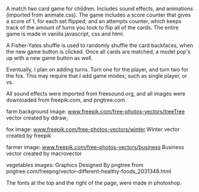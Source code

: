   A match two card game for children. Includes sound effects, and animations (imported from animate.css). The game includes a score counter that gives a score of 1, for each set flipped; and an attempts counter, which keeps track of the amount of turns you took to flip all of the cards. The entire game is made in vanilla javascript, css and html.

  A Fisher-Yates shuffle is used to randomly shuffle the card backfaces, when the new game button is clicked. Once all cards are matched, a model pop's up with a new game button as well.
  
  Eventually, I plan on adding turns. Turn one for the player, and turn two for the fox. This may require that I add game modes; such as single player, or vs.
  
  All sound effects were imported from freesound.org, and all images were downloaded from freepik.com, and pngtree.com.
  
   farm background image: www.freepik.com/free-photos-vectors/treeTree vector created by ddraw;
  
   fox image: www.freepik.com/free-photos-vectors/winter Winter vector created by freepik
  
   farmer image: www.freepik.com/free-photos-vectors/business Business vector created by macrovector
  
   vegetables images: Graphics Designed By pngtree from pngtree.com/freepng/vector-different-healthy-foods_2031348.html 
  
  
  The fonts at the top and the right of the page, were made in photoshop.
